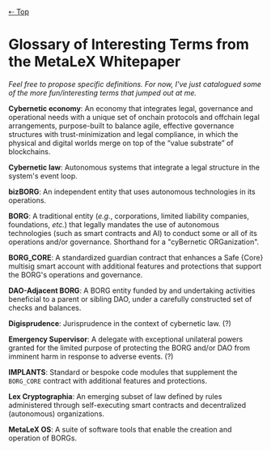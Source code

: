 [⇠ Top](../README.md)

# Glossary of Interesting Terms from the MetaLeX Whitepaper

_Feel free to propose specific definitions. For now, I've just catalogued some of the more fun/interesting terms that jumped out at me._

**Cybernetic economy**: An economy that integrates legal, governance and operational needs with a unique set of onchain protocols and offchain legal arrangements, purpose-built to balance agile, effective governance structures with trust-minimization and legal compliance, in which the physical and digital worlds merge on top of the “value substrate” of blockchains.

**Cybernetic law**: Autonomous systems that integrate a legal structure in the system's event loop.

**bizBORG**: An independent entity that uses autonomous technologies in its operations.

**BORG**: A traditional entity (_e.g._, corporations, limited liability companies, foundations, _etc._) that legally mandates the use of autonomous technologies (such as smart contracts and AI) to conduct some or all of its operations and/or governance. Shorthand for a "cyBernetic ORGanization".

**BORG_CORE**: A standardized guardian contract that enhances a Safe {Core} multisig smart account with additional features and protections that support the BORG's operations and governance.

**DAO-Adjacent BORG**: A BORG entity funded by and undertaking activities beneficial to a parent or sibling DAO, under a carefully constructed set of checks and balances.

**Digisprudence**: Jurisprudence in the context of cybernetic law. (?)

**Emergency Supervisor**: A delegate with exceptional unilateral powers granted for the limited purpose of protecting the BORG and/or DAO from imminent harm in response to adverse events. (?)

**IMPLANTS**: Standard or bespoke code modules that supplement the `BORG_CORE` contract with additional features and protections.

**Lex Cryptographia**: An emerging subset of law defined by rules administered through self-executing smart contracts and decentralized (autonomous) organizations.

**MetaLeX OS**: A suite of software tools that enable the creation and operation of BORGs.